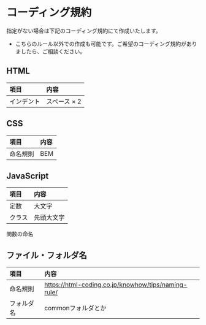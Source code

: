 # コーディング規約
指定がない場合は下記のコーディング規約にて作成いたします。

- こちらのルール以外での作成も可能です。ご希望のコーディング規約がありましたら、ご相談ください。

## HTML
| 項目 | 内容 |
| :--- | :--- |
| インデント | スペース × 2 |

## CSS
| 項目 | 内容 |
| :--- | :--- |
| 命名規則 | BEM |

## JavaScript
| 項目 | 内容 |
| :--- | :--- |
| 定数 | 大文字 |
| クラス | 先頭大文字 |
関数の命名

## ファイル・フォルダ名
| 項目 | 内容 |
| :--- | :--- |
| 命名規則 | https://html-coding.co.jp/knowhow/tips/naming-rule/ |
| フォルダ名 | commonフォルダとか |
